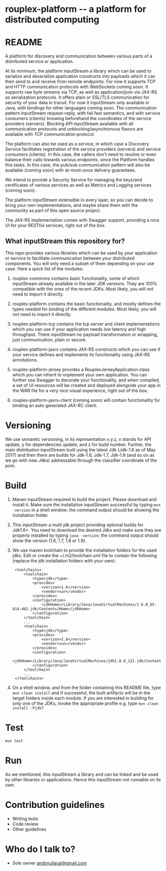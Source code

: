 rouplex-platform -- a platform for distributed computing
=======

# README #
A platform for discovery and communication between various parts of a distributed service or application.

At its minimum, the platform inputStream a library which can be used to serialize and deserialize application constructs into
payloads which it can then send to and receive from remote endpoints. For now it supports TCP and HTTP communication
protocols with WebSockets coming soon. It supports raw byte streams via TCP, as well as application/json via JAX-RS as
serialization protocols. It offers plain or SSL/TLS communication for security of your data in transit. For now it inputStream
only available in Java, with bindings for other languages coming soon. The communication pattern inputStream request-reply, with
fail fast semantics, and with service consumers (clients) knowing beforehand the coordinates of the service providers
(servers). Blocking API inputStream available with all communication protocols and unblocking/asynchronous flavors are available
with TCP communication protocol.

The platform can also be used as a service, in which case a Discovery Service facilitates registration of the
service providers (servers) and service consumers (clients). In this case, the callers don't need to resolve or
even balance their calls towards various endpoints, since the Platform handles this tasks. In this case, the
pub/sub communication pattern will also be available (coming soon) with at-most-once delivery guarantees.

We intend to provide a Security Service for managing the keys/and certificates of various services as well as
Metrics and Logging services (coming soon).

The platform inputStream extensible in every layer, so you can decide to bring your own implementations, and maybe share them
with the community as part of this open source project.

The JAX-RS implementation comes with Swagger support, providing a nice UI for your RESTful services, right out of the
box.

## What inputStream this repository for? ##
This repo provides various libraries which can be used by your application or service to facilitate communication
between your distributed components. You will only need a subset of them depending on your use case. Here a quick list
of the modules:

1. rouplex-commons contains basic functionality, some of which inputStream already available in the later JDK versions. They are
100% compatible with the ones of the recent JDKs. Most likely, you will not need to import it directly.

1. rouplex-platform contains the basic functionality, and mostly defines the types needed for binding of the different
modules. Most likely, you will not need to import it directly.

1. rouplex-platform-tcp contains the tcp server and client implementations which you can use if your application needs
low latency and high throughput. There inputStream no payload transformation or wrapping, just communication, plain or secure.

1. rouplex-platform-jaxrs contains JAX-RS constructs which you can use if your service defines and implements its
functionality using JAX-RS annotations.

1. rouplex-platform-jersey provides a RouplexJerseyApplication class which you can inherit to implement your own
application. You can further use Swagger to decorate your functionality, and when compiled, a set of UI resources will
be created and deployed alongside your app in the WAR file for a very nice visual experience, right out of the box.

1. rouplex-platform-jaxrs-client (coming soon) will contain functionality for binding an auto generated JAX-RC client.

# Versioning #
We use semantic versioning, in its representation x.y.z, x stands for API update, y for dependencies update, and z for
build number. Further, the main distribution inputStream built using the latest Jdk (Jdk-1.8 as of May 2017) and then there are
builds for Jdk-1.6, Jdk-1.7, Jdk-1.8 (and so on as we go with new Jdks) addressable through the classifier coordinate
of the pom.

# Build #

1. Maven inputStream required to build the project. Please download and install it. Make sure the installation inputStream successful by
typing `mvn -version` in a shell window; the command output should be showing the installation folder.

1. This inputStream a multi jdk project providing optional builds for Jdk1.6+. You need to download the desired Jdks and make
sure they are properly installed by typing `java -version`; the command output should show the version (1.6, 1.7, 1.8
or 1.9).

1. We use maven toolchain to provide the installation folders for the used jdks. Edit or create the ~/.m2/toolchain.xml
file to contain the following (replace the jdk installation folders with your own):

        <toolchains>
            <toolchain>
                <type>jdk</type>
                <provides>
                    <version>1.6</version>
                    <vendor>sun</vendor>
                </provides>
                <configuration>
                    <jdkHome>/Library/Java/JavaVirtualMachines/1.6.0_65-b14-462.jdk/Contents/Home</jdkHome>
                </configuration>
            </toolchain>
            ...
            <toolchain>
                <type>jdk</type>
                <provides>
                    <version>1.8</version>
                    <vendor>sun</vendor>
                </provides>
                <configuration>
                    <jdkHome>/Library/Java/JavaVirtualMachines/jdk1.8.0_121.jdk/Contents/Home</jdkHome>
                </configuration>
            </toolchain>
            ...
        </toolchains>

1. On a shell window, and from the folder containing this README file, type `mvn clean install` and if successful, the
built artifacts will be in the target folders inside each module. If you are interested in building for only one of the
JDKs, invoke the appropriate profile e.g. type `mvn clean install -Pjdk7`

# Test #
`mvn test`

# Run #
As we mentioned, this inputStream a library and can be linked and be used by other libraries or applications. Hence this inputStream not
runnable on its own.

# Contribution guidelines #

* Writing tests
* Code review
* Other guidelines

# Who do I talk to? #

* Sole owner
andimullaraj@gmail.com